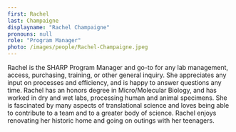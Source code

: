 ```yaml
---
first: Rachel
last: Champaigne
displayname: "Rachel Champaigne"
pronouns: null
role: "Program Manager"
photo: /images/people/Rachel-Champaigne.jpeg
---
```


Rachel is the SHARP Program Manager and go-to for any lab management, access, purchasing, training, or other general inquiry. She appreciates any input on processes and efficiency, and is happy to answer questions any time. Rachel has an honors degree in Micro/Molecular Biology, and has worked in dry and wet labs, processing human and animal specimens. She is fascinated by many aspects of translational science and loves being able to contribute to a team and to a greater body of science. Rachel enjoys renovating her historic home and going on outings with her teenagers.